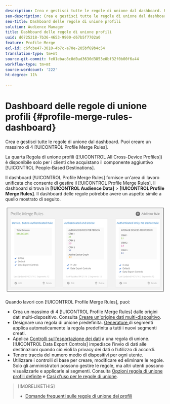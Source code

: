 ```yaml
---
description: Crea e gestisci tutte le regole di unione dal dashboard. Puoi creare un massimo di 4 regole di unione profili.
seo-description: Crea e gestisci tutte le regole di unione dal dashboard. Puoi creare un massimo di 4 regole di unione profili.
seo-title: Dashboard delle regole di unione profili
solution: Audience Manager
title: Dashboard delle regole di unione profili
uuid: d6725218-7b36-4653-9900-d67b5f7702a0
feature: Profile Merge
exl-id: c6fcbe47-3010-4b7c-a70e-205bf69b4c54
translation-type: tm+mt
source-git-commit: fe01ebac8c0d0ad3630d3853e0bf32f0b00f6a44
workflow-type: tm+mt
source-wordcount: '222'
ht-degree: 11%

---
```


# Dashboard delle regole di unione profili {#profile-merge-rules-dashboard}

Crea e gestisci tutte le regole di unione dal dashboard. Puoi creare un massimo di 4 [!UICONTROL Profile Merge Rules].

La quarta Regola di unione profili ([!UICONTROL All Cross-Device Profiles]) è disponibile solo per i clienti che acquistano il componente aggiuntivo [!UICONTROL People-Based Destinations].

Il dashboard [!UICONTROL Profile Merge Rules] fornisce un&#39;area di lavoro unificata che consente di gestire il [!UICONTROL Profile Merge Rules]. Il dashboard si trova in **[!UICONTROL Audience Data]** > **[!UICONTROL Profile Merge Rules]**. Il dashboard delle regole potrebbe avere un aspetto simile a quello mostrato di seguito.

![](assets/profile-dashboard.png)

Quando lavori con [!UICONTROL Profile Merge Rules], puoi:

* Crea un massimo di 4 [!UICONTROL Profile Merge Rules] dalle origini dati multi-dispositivo. Consulta [Creare un&#39;origine dati multi-dispositivo](merge-rules-start.md#create-data-source).
* Designare una regola di unione predefinita. [Generatore ](../segments/segment-builder.md) di segmenti applica automaticamente la regola predefinita a tutti i nuovi segmenti creati.
* Applica [Controlli sull&#39;esportazione dei dati](../data-export-controls.md) a una regola di unione. [!UICONTROL Data Export Controls] impedisce l’invio di dati alle destinazioni quando ciò violi la privacy dei dati o l’utilizzo di accordi.
* Tenere traccia del numero medio di dispositivi per ogni utente.
* Utilizzare i controlli di base per creare, modificare ed eliminare le regole. Solo gli amministratori possono gestire le regole, ma altri utenti possono visualizzarle e applicarle ai segmenti. Consulta [Opzioni regola di unione profili definite](merge-rule-definitions.md) e [Casi d&#39;uso per le regole di unione](merge-rule-targeting-options.md).

>[!MORELIKETHIS]
>
>* [Domande frequenti sulle regole di unione dei profili](../../faq/faq-profile-merge.md)

